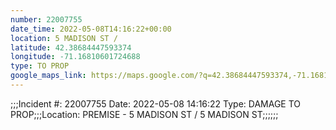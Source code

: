 ```yaml
---
number: 22007755
date_time: 2022-05-08T14:16:22+00:00
location: 5 MADISON ST / 
latitude: 42.38684447593374
longitude: -71.16810601724688
type: TO PROP
google_maps_link: https://maps.google.com/?q=42.38684447593374,-71.16810601724688
---
```


;;;Incident #: 22007755   Date: 2022-05-08 14:16:22   Type: DAMAGE TO PROP;;;Location: PREMISE - 5 MADISON ST / 5 MADISON ST;;;;;;
